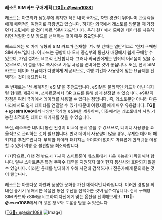 **레소토 SIM 카드 구매 계획 [[TG💪+ @esim1088](https://t.me/s/esim1088)]**

레소토는 아프리카 남동부에 위치한 작은 내륙 국가로, 자연 경관이 뛰어나며 관광객들에게 매력적인 여행지로 각광받고 있습니다. 하지만 외국에서 레소토를 방문할 때 가장 먼저 고민해야 할 것이 바로 'SIM 카드'입니다. 특히 현지에서 모바일 데이터를 사용하려면 적절한 SIM 카드를 선택하는 것이 매우 중요합니다.

레소토에는 몇 가지 유형의 SIM 카드가 존재합니다. 첫 번째는 일반적으로 '현지 구매형 SIM 카드'입니다. 이 카드는 공항이나 도시 중심부의 통신사 매장에서 쉽게 구매할 수 있으며, 가입 절차도 비교적 간단합니다. 그러나 외국인에게는 언어의 어려움이 있을 수 있으므로, 이 점을 미리 숙지하고 가입 과정을 준비하는 것이 좋습니다. 또한, 현지 SIM 카드는 데이터 요금제가 다양하게 제공되므로, 여행 기간과 사용량에 맞는 요금제를 선택하는 것이 중요합니다.

두 번째로는 '전 세계적인 eSIM'을 추천드립니다. eSIM은 물리적인 카드가 아닌 디지털 형태로 제공되며, 스마트폰에서 QR 코드를 통해 쉽게 설정할 수 있습니다. eSIM의 장점은 여러 국가에서 데이터를 사용할 수 있다는 점입니다. 즉, 레소토뿐만 아니라 다른 나라에서도 쉽게 데이터를 연결할 수 있기 때문에 여행자들에게 매우 유용합니다. **TG💪+ @esim1088**에서 다양한 국가별 eSIM을 제공하며, 이곳에서는 레소토에서 사용 가능한 최적화된 데이터 패키지를 찾을 수 있습니다.

또한, 레소토는 데이터 통신 환경이 비교적 좋지 않을 수 있으므로, 데이터 사용량을 효율적으로 관리하는 것이 필요합니다. 만약 데이터 사용량이 많을 경우, 무제한 데이터 패키지를 추천드립니다. 무제한 데이터 패키지는 와이파이 없이도 자유롭게 인터넷을 이용할 수 있어 여행 중 불편함을 최소화합니다.

마지막으로, 여행 전 반드시 자신의 스마트폰이 레소토에서 사용 가능한지 확인해야 합니다. 일부 스마트폰은 특정 주파수 대역을 지원하지 않아 현지 통신사와 호환되지 않을 수 있습니다. 이러한 문제를 방지하기 위해 사전에 검색하거나 전문가에게 문의하는 것이 좋습니다.

레소토는 아름다운 자연과 풍성한 문화를 가진 매력적인 나라입니다. 이러한 경험을 최대한 즐기기 위해서는 적절한 통신 수단을 선택하는 것이 필수적입니다. 현지 구매형 SIM 카드와 eSIM을 비교하여 자신에게 맞는 옵션을 선택해보세요. **TG💪+ @esim1088**에서 더 많은 정보와 도움을 받을 수 있습니다.

[[TG💪+ @esim1088](https://t.me/s/esim1088) ![Image](https://i.postimg.cc/Y0z9fWf4/image.png)]